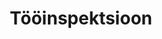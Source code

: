 ---
title: Tööinspektsioon
maintainer_name: Kaimo Halop
maintainer_email: kaimo.halop@ti.ee
description: ''
---